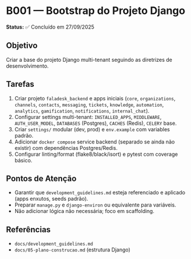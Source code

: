 # B001 — Bootstrap do Projeto Django

**Status:** ✅ Concluído em 27/09/2025

## Objetivo
Criar a base do projeto Django multi-tenant seguindo as diretrizes de desenvolvimento.

## Tarefas
1. Criar projeto `faladesk_backend` e apps iniciais (`core`, `organizations`, `channels`, `contacts`, `messaging`, `tickets`, `knowledge`, `automation`, `analytics`, `gamification`, `notifications`, `internal_chat`).
2. Configurar settings multi-tenant: `INSTALLED_APPS`, `MIDDLEWARE`, `AUTH_USER_MODEL`, `DATABASES` (Postgres), `CACHES` (Redis), `CELERY` base.
3. Criar `settings/` modular (dev, prod) e `env.example` com variables padrão.
4. Adicionar `docker compose` service backend (separado se ainda não existir) com dependências Postgres/Redis.
5. Configurar linting/format (flake8/black/isort) e pytest com coverage básico.

## Pontos de Atenção
- Garantir que `development_guidelines.md` esteja referenciado e aplicado (apps enxutos, seeds padrão).
- Preparar `manage.py` e `django-environ` ou equivalente para variáveis.
- Não adicionar lógica não necessária; foco em scaffolding.

## Referências
- `docs/development_guidelines.md`
- `docs/05-plano-construcao.md` (estrutura Django)
